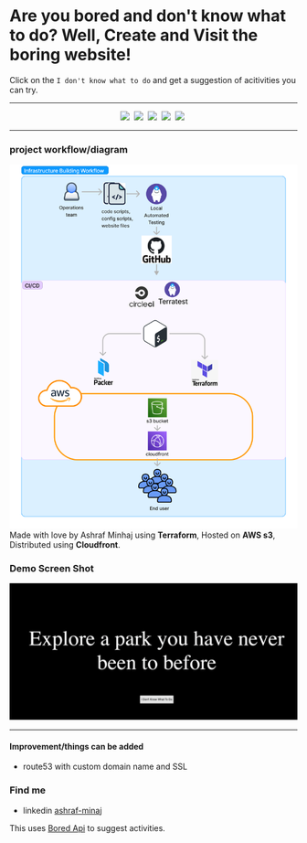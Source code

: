 # Are you bored and don't know what to do? Well, Create and Visit the boring website!
 Click on the `I don't know what to do` and get a suggestion of acitivities you can try.

-----------

<div align="center">

![](https://img.shields.io/badge/Terraform-1.3.3-white?style=plastic&logo=terraform)&nbsp;
![](https://img.shields.io/badge/CircleCI%20config-2.1-white?style=plastic&logo=circleci)&nbsp;
![](https://img.shields.io/badge/Go-%3E1.16.5-lightseagreen?style=plastic&logo=go)&nbsp;
![](https://img.shields.io/badge/html--orange?style=plastic&logo=html5)&nbsp;
![](https://img.shields.io/badge/JavaScript-a%20little-yellow?style=plastic&logo=javascript)&nbsp;

</div>

----------

### project workflow/diagram

![diagram](docs/full-flow.png)
Made with love by Ashraf Minhaj using **Terraform**, Hosted on **AWS s3**, Distributed using **Cloudfront**.

### Demo Screen Shot
![cover](docs/ss.png)

------

#### Improvement/things can be added
* route53 with custom domain name and SSL

### Find me 
* linkedin [ashraf-minaj](https://www.linkedin.com/in/ashraf-minhaj)

This uses [Bored Api](https://www.boredapi.com) to suggest activities.
